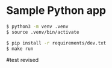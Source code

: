# Sample Python app
```sh
$ python3 -m venv .venv
$ source .venv/bin/activate

$ pip install -r requirements/dev.txt
$ make run
```
#test revised
